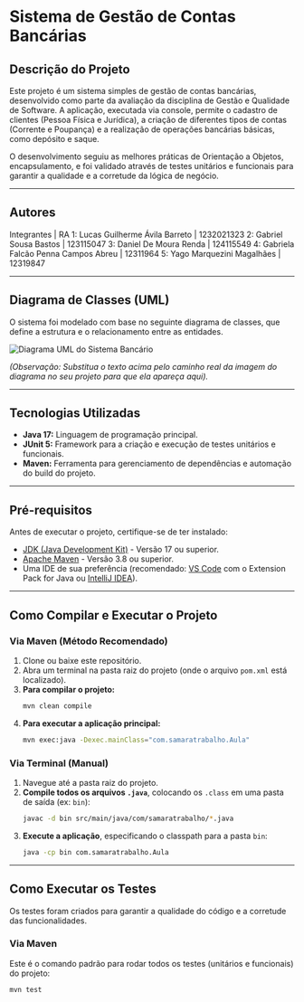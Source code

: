 
# Sistema de Gestão de Contas Bancárias

## Descrição do Projeto

Este projeto é um sistema simples de gestão de contas bancárias, desenvolvido como parte da avaliação da disciplina de Gestão e Qualidade de Software. A aplicação, executada via console, permite o cadastro de clientes (Pessoa Física e Jurídica), a criação de diferentes tipos de contas (Corrente e Poupança) e a realização de operações bancárias básicas, como depósito e saque.

O desenvolvimento seguiu as melhores práticas de Orientação a Objetos, encapsulamento, e foi validado através de testes unitários e funcionais para garantir a qualidade e a corretude da lógica de negócio.

---

## Autores

Integrantes			        	         |	        RA
1: Lucas Guilherme Ávila Barreto 	         |	  1232021323
2: Gabriel Sousa Bastos		         |	  123115047
3: Daniel De Moura Renda 		         |	  124115549
4: Gabriela Falcão Penna Campos  Abreu  |   12311964
5: Yago Marquezini Magalhães 	         |    12319847


---

## Diagrama de Classes (UML)

O sistema foi modelado com base no seguinte diagrama de classes, que define a estrutura e o relacionamento entre as entidades.

![Diagrama UML do Sistema Bancário](caminho/para/sua/imagem_do_diagrama.png)

*(Observação: Substitua o texto acima pelo caminho real da imagem do diagrama no seu projeto para que ela apareça aqui).*

---

## Tecnologias Utilizadas

* **Java 17:** Linguagem de programação principal.
* **JUnit 5:** Framework para a criação e execução de testes unitários e funcionais.
* **Maven:** Ferramenta para gerenciamento de dependências e automação do build do projeto.

---

## Pré-requisitos

Antes de executar o projeto, certifique-se de ter instalado:

* [JDK (Java Development Kit)](https://www.oracle.com/java/technologies/downloads/) - Versão 17 ou superior.
* [Apache Maven](https://maven.apache.org/download.cgi) - Versão 3.8 ou superior.
* Uma IDE de sua preferência (recomendado: [VS Code](https://code.visualstudio.com/) com o Extension Pack for Java ou [IntelliJ IDEA](https://www.jetbrains.com/idea/)).

---

## Como Compilar e Executar o Projeto

### Via Maven (Método Recomendado)

1.  Clone ou baixe este repositório.
2.  Abra um terminal na pasta raiz do projeto (onde o arquivo `pom.xml` está localizado).
3.  **Para compilar o projeto:**
    ```bash
    mvn clean compile
    ```
4.  **Para executar a aplicação principal:**
    ```bash
    mvn exec:java -Dexec.mainClass="com.samaratrabalho.Aula"
    ```

### Via Terminal (Manual)

1.  Navegue até a pasta raiz do projeto.
2.  **Compile todos os arquivos `.java`**, colocando os `.class` em uma pasta de saída (ex: `bin`):
    ```bash
    javac -d bin src/main/java/com/samaratrabalho/*.java
    ```
3.  **Execute a aplicação**, especificando o classpath para a pasta `bin`:
    ```bash
    java -cp bin com.samaratrabalho.Aula
    ```

---

## Como Executar os Testes

Os testes foram criados para garantir a qualidade do código e a corretude das funcionalidades.

### Via Maven

Este é o comando padrão para rodar todos os testes (unitários e funcionais) do projeto:

```bash
mvn test
